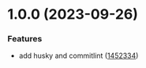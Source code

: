 # 1.0.0 (2023-09-26)


### Features

* add husky and commitlint ([1452334](https://github.com/shunwuse/auto-release/commit/1452334cc9812aea03066459d0fc42748c02acf1))
